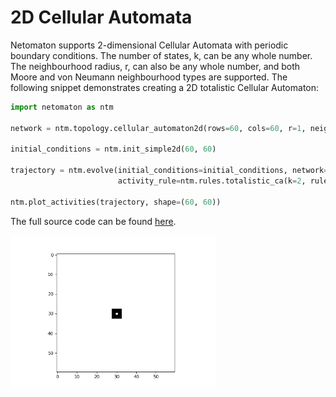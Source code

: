 # 2D Cellular Automata

Netomaton supports 2-dimensional Cellular Automata with periodic
boundary conditions. The number of states, k, can be any whole number.
The neighbourhood radius, r, can also be any whole number, and both
Moore and von Neumann neighbourhood types are supported. The following
snippet demonstrates creating a 2D totalistic Cellular Automaton:

```python
import netomaton as ntm

network = ntm.topology.cellular_automaton2d(rows=60, cols=60, r=1, neighbourhood='Moore')

initial_conditions = ntm.init_simple2d(60, 60)

trajectory = ntm.evolve(initial_conditions=initial_conditions, network=network, timesteps=30,
                        activity_rule=ntm.rules.totalistic_ca(k=2, rule=126))

ntm.plot_activities(trajectory, shape=(60, 60))
```

The full source code can be found [here](totalistic_2d_demo.py).

<img src="../../resources/rule126.gif" width="65%"/>
